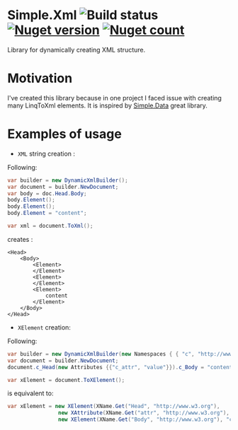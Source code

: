 # Simple.Xml ![Build status](https://ci.appveyor.com/api/projects/status/v13ag0vi4gvijfeb?svg=true) [![Nuget version](https://img.shields.io/nuget/v/Simple.Xml.svg)](https://www.nuget.org/packages/Simple.Xml/) [![Nuget count](https://img.shields.io/nuget/dt/Simple.Xml.svg)](https://www.nuget.org/packages/Simple.Xml/)
Library for dynamically creating XML structure.

# Motivation
I've created this library because in one project I faced issue with creating many LinqToXml elements. It is inspired by [Simple.Data](https://github.com/markrendle/Simple.Data) great library.

# Examples of usage

* `XML` string creation :

Following:
```csharp
var builder = new DynamicXmlBuilder();
var document = builder.NewDocument;
var body = doc.Head.Body;
body.Element();
body.Element();
body.Element = "content";

var xml = document.ToXml();
```

creates :

```
<Head>
    <Body>
        <Element>
        </Element>
        <Element>
        </Element>
        <Element>
            content
        </Element>
    </Body>
</Head>
```

* `XElement` creation:

Following:
```csharp
var builder = new DynamicXmlBuilder(new Namespaces { { "c", "http://www.w3.org" } });
var document = builder.NewDocument;
document.c_Head(new Attributes {{"c_attr", "value"}}).c_Body = "content";

var xElement = document.ToXElement();
```

is equivalent to:

```csharp
var xElement = new XElement(XName.Get("Head", "http://www.w3.org"), 
				new XAttribute(XName.Get("attr", "http://www.w3.org"), "value")
				new XElement(XName.Get("Body", "http://www.w3.org"), "content"));
```
